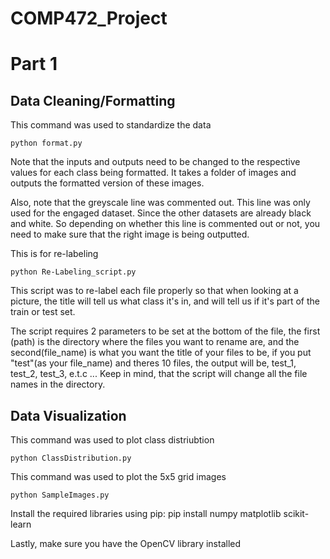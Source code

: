 # COMP472_Project

# Part 1

## Data Cleaning/Formatting

This command was used to standardize the data

`python format.py`

Note that the inputs and outputs need to be changed to the respective values for each class being formatted. It takes a folder of images and outputs the formatted version of these images.

Also, note that the greyscale line was commented out. This line was only used for the engaged dataset. Since the other datasets are already black and white. So depending on whether this line is commented out or not, you need to make sure that the right image is being outputted.

This is for re-labeling

`python Re-Labeling_script.py`

This script was to re-label each file properly so that when looking at a picture, the title will tell us what class it's in, and will tell us if it's part of the train or test set.

The script requires 2 parameters to be set at the bottom of the file, the first (path) is the directory where the files you want to rename are, and the second(file_name) is what you want the title of your files 
to be, if you put "test"(as your file_name) and theres 10 files, the output will be, test_1, test_2, test_3, e.t.c ...
Keep in mind, that the script will change all the file names in the directory. 



## Data Visualization
This command was used to plot class distriubtion

`python ClassDistribution.py`

This command was used to plot the 5x5 grid images

`python SampleImages.py`

Install the required libraries using pip:
pip install numpy matplotlib scikit-learn


Lastly, make sure you have the OpenCV library installed
